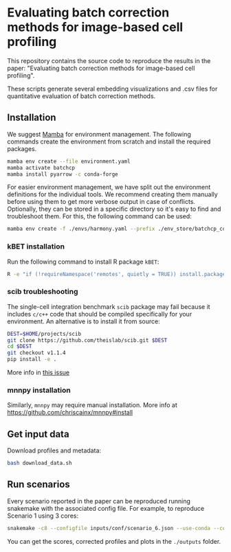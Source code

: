 # Evaluating batch correction methods for image-based cell profiling

This repository contains the source code to reproduce the results in the
paper: "Evaluating batch correction methods for image-based cell profiling".

These scripts generate several embedding visualizations and .csv files for
quantitative evaluation of batch correction methods.

## Installation

We suggest [Mamba](https://github.com/conda-forge/miniforge#mambaforge) for
environment management. The following commands create the environment from
scratch and install the required packages.

```bash
mamba env create --file environment.yaml
mamba activate batchcp
mamba install pyarrow -c conda-forge
```

For easier environment management, we have split out the environment definitions for the individual tools. We recommend creating them manually before using them to get more verbose output in case of conflicts. Optionally, they can be stored in a specific directory so it's easy to find and troubleshoot them. For this, the following command can be used:

```bash
mamba env create -f ./envs/harmony.yaml --prefix ./env_store/batchcp_correct_harmony
```

### kBET installation
Run the following command to install R package `kBET`:

```bash
R -e "if (!requireNamespace('remotes', quietly = TRUE)) install.packages('remotes'); remotes::install_github('theislab/kBET')"
```

### scib troubleshooting

The single-cell integration benchmark `scib` package may fail because it
includes `c/c++` code that should be compiled specifically for your
environment. An alternative is to install it from source:

```bash
DEST=$HOME/projects/scib
git clone https://github.com/theislab/scib.git $DEST
cd $DEST
git checkout v1.1.4
pip install -e .
```
More info in [this issue](https://github.com/theislab/scib/issues/308)

### mnnpy installation

Similarly, `mnnpy` may require manual installation. More info at
https://github.com/chriscainx/mnnpy#install

## Get input data

Download profiles and metadata:
```bash
bash download_data.sh
```

## Run scenarios
Every scenario reported in the paper can be reproduced running snakemake with
the associated config file. For example, to reproduce Scenario 1 using 3 cores:

```bash
snakemake -c8 --configfile inputs/conf/scenario_6.json --use-conda --conda-prefix "./env_store/"
```

You can get the scores, corrected profiles and plots in the `./outputs` folder.

